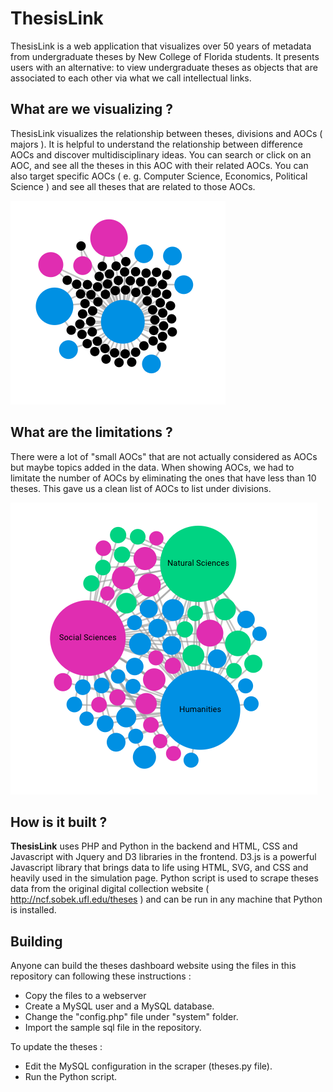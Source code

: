 # ThesisLink #

ThesisLink is a web application that visualizes over 50 years of metadata from undergraduate theses by New College of Florida students. It presents users with an alternative: to view undergraduate theses as objects that are associated to each other via what we call intellectual links.

## What are we visualizing ?

ThesisLink visualizes the relationship between theses, divisions and AOCs ( majors ). It is helpful to understand the relationship between difference AOCs and discover multidisciplinary ideas. You can search or click on an AOC, and see all the theses in this AOC with their related AOCs. You can also target specific AOCs ( e. g. Computer Science, Economics, Political Science ) and see all theses that are related to those AOCs. 

![Screenshot](screenshot2.png)

## What are the limitations ?

There were a lot of "small AOCs" that are not actually considered as AOCs but maybe topics added in the data. When showing AOCs, we had to limitate the number of AOCs by eliminating the ones that have less than 10 theses. This gave us a clean list of AOCs to list under divisions.

![Screenshot](screenshot.png)

## How is it built ?

**ThesisLink** uses PHP and Python in the backend and HTML, CSS and Javascript with Jquery and D3 libraries in the frontend. D3.js is a powerful Javascript library that brings data to life using HTML, SVG, and CSS and heavily used in the simulation page. Python script is used to scrape theses data from the original digital collection website ( http://ncf.sobek.ufl.edu/theses ) and can be run in any machine that Python is installed.


## Building

Anyone can build the theses dashboard website using the files in this repository can following these instructions :

- Copy the files to a webserver
- Create a MySQL user and a MySQL database.
- Change the "config.php" file under "system" folder.
- Import the sample sql file in the repository.

To update the theses :

- Edit the MySQL configuration in the scraper (theses.py file).
- Run the Python script.

